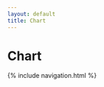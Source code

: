 ```yaml
---
layout: default
title: Chart
---
```

# Chart
{% include navigation.html %}

<div style="width: 1000px;"><canvas id="GHCR"></canvas></div>
<script src="https://cdn.jsdelivr.net/npm/chart.js"></script>
<script src="ghcr-chart.js"></script>

